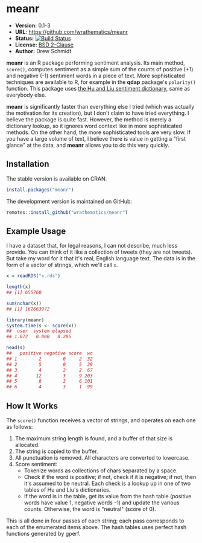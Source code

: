 # meanr

* **Version:** 0.1-3
* **URL**: https://github.com/wrathematics/meanr
* **Status:** [![Build Status](https://travis-ci.org/wrathematics/meanr.png)](https://travis-ci.org/wrathematics/meanr)
* **License:** [BSD 2-Clause](https://opensource.org/licenses/BSD-2-Clause)
* **Author:** Drew Schmidt


**meanr** is an R package performing sentiment analysis.  Its main method, `score()`, computes sentiment as a simple sum of the counts of positive (+1) and negative (-1) sentiment words in a piece of text.  More sophisticated techniques are available to R, for example in the **qdap** package's `polarity()` function.  This package uses [the Hu and Liu sentiment dictionary](https://www.cs.uic.edu/~liub/FBS/sentiment-analysis.html), same as everybody else.

**meanr** is significantly faster than everything else I tried (which was actually the motivation for its creation), but I don't claim to have tried everything.  I believe the package is quite fast.  However, the method is merely a dictionary lookup, so it ignores word context like in more sophisticated methods.  On the other hand, the more sophisticated tools are very slow.  If you have a large volume of text, I believe there is value in getting a "first glance" at the data, and **meanr** allows you to do this very quickly.



## Installation

The stable version is available on CRAN:

```r
install.packages("meanr")
``` 

The development version is maintained on GitHub:

```r
remotes::install_github("wrathematics/meanr")
```



## Example Usage

I have a dataset that, for legal reasons, I can not describe, much less provide.  You can think of it like a collection of tweets (they are not tweets).  But take my word for it that it's real, English language text.  The data is in the form of a vector of strings, which we'll call `x`.

```r
x = readRDS("x.rds")

length(x)
## [1] 655760

sum(nchar(x))
## [1] 162663972

library(meanr)
system.time(s <- score(x))
##  user  system elapsed 
## 1.072   0.000   0.285 

head(s)
##   positive negative score  wc
## 1        2        0     2  32
## 2        5        0     5  29
## 3        4        2     2  67
## 4       12        3     9 203
## 5        8        2     6 101
## 6        4        3     1  99
```



## How It Works

The `score()` function receives a vector of strings, and operates on each one as follows:

1. The maximum string length is found, and a buffer of that size is allocated.
2. The string is copied to the buffer.
3. All punctuation is removed. All characters are converted to lowercase.
4. Score sentiment:
    - Tokenize words as collections of chars separated by a space.
    - Check if the word is positive; if not, check if it is negative; if not, then it's assumed to be neutral.  Each check is a lookup up in one of two tables of Hu and Liu's dictionaries.
    - If the word is in the table, get its value from the hash table (positive words have value 1, negative words -1) and update the various counts.  Otherwise, the word is "neutral" (score of 0).

This is all done in four passes of each string; each pass corresponds to each of the enumerated items above.  The hash tables uses perfect hash functions generated by gperf.
